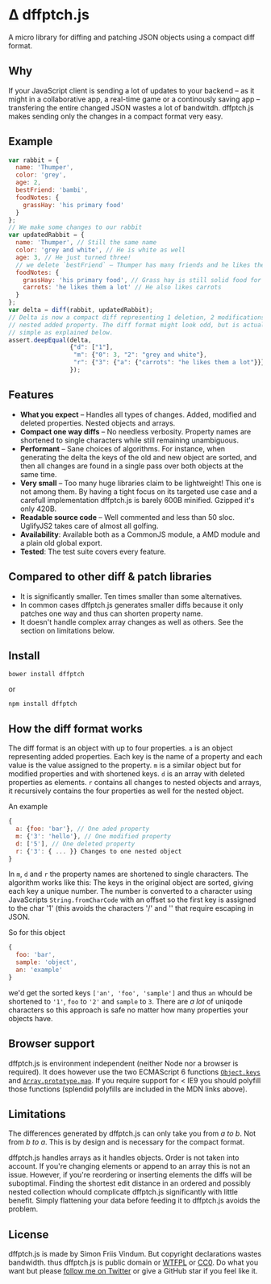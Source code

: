 Δ dffptch.js
==========
A micro library for diffing and patching JSON objects using a compact diff format.

Why
---
If your JavaScript client is sending a lot of updates to your backend – as it might
in a collaborative app, a real-time game or a continously saving app – 
transfering the entire changed JSON wastes a lot of bandwitdh. dffptch.js
makes sending only the changes in a compact format very easy.

Example
-------
```javascript
var rabbit = {
  name: 'Thumper',
  color: 'grey',
  age: 2,
  bestFriend: 'bambi',
  foodNotes: {
    grassHay: 'his primary food'
  } 
};
// We make some changes to our rabbit
var updatedRabbit = {
  name: 'Thumper', // Still the same name
  color: 'grey and white', // He is white as well
  age: 3, // He just turned three!
  // we delete `bestFriend` – Thumper has many friends and he likes them equally
  foodNotes: {
    grassHay: 'his primary food', // Grass hay is still solid food for a rabbit
    carrots: 'he likes them a lot' // He also likes carrots
  } 
};
var delta = diff(rabbit, updatedRabbit);
// Delta is now a compact diff representing 1 deletion, 2 modifications and 1
// nested added property. The diff format might look odd, but is actually very
// simple as explained below.
assert.deepEqual(delta,
                 {"d": ["1"],
                  "m": {"0": 3, "2": "grey and white"},
                  "r": {"3": {"a": {"carrots": "he likes them a lot"}}}
                 });
```

Features
--------
* __What you expect__ – Handles all types of changes. Added, modified and
  deleted properties. Nested objects and arrays.
* __Compact one way diffs__ – No needless verbosity. Property names
  are shortened to single characters while still remaining unambiguous.
* __Performant__ – Sane choices of algorithms. For instance, when generating
  the delta the keys of the old and new object are sorted, and then all changes
  are found in a single pass over both objects at the same time.
* __Very small__ – Too many huge libraries claim to be lightweight! This one is
  not among them. By having a tight focus on its targeted use case and a
  carefull implementation dffptch.js is barely 600B minified. Gzipped it's only
  420B.
* __Readable source code__ – Well commented and less than 50 sloc. UglifyJS2
  takes care of almost all golfing.
* __Availability__: Available both as a CommonJS module, a AMD module and a
  plain old global export.
* __Tested__: The test suite covers every feature.

Compared to other diff & patch libraries
----------------------------------------
* It is significantly smaller. Ten times smaller than some alternatives.
* In common cases dffptch.js generates smaller diffs because it only patches one way and thus can shorten property name.
* It doesn't handle complex array changes as well as others. See the section on limitations below.

Install
-------
```
bower install dffptch
```
or
```
npm install dffptch
```

How the diff format works
-------------------------
The diff format is an object with up to four properties. `a` is an
object representing added properties. Each key is the name of a property and
each value is the value assigned to the property. `m` is a similar object but
for modified properties and with shortened keys. `d` is an array with
deleted properties as elements. `r` contains all changes to nested objects
and arrays, it recursively contains the four properties as well for the
nested object.

An example
```javascript
{
  a: {foo: 'bar'}, // One aded property
  m: {'3': 'hello'}, // One modified property
  d: ['5'], // One deleted property
  r: {'3': { ... }} Changes to one nested object
}
```
In `m`, `d` and `r` the property names are shortened to single characters.  The
algorithm works like this: The keys in the original object are sorted, giving
each key a unique number.  The number is converted to a character using
JavaScripts `String.fromCharCode` with an offset so the first key is assigned
to the char '1' (this avoids the characters '/' and '\' that require escaping
in JSON.

So for this object
```javascript
{
  foo: 'bar',
  sample: 'object',
  an: 'example'
}
```
we'd get the sorted keys `['an', 'foo', 'sample']` and thus `an` whould be shortened
to `'1'`, `foo` to `'2'` and `sample` to `3`. There are _a lot_ of uniqode characters
so this approach is safe no matter how many properties your objects have.

Browser support
---------------
dffptch.js is environment independent (neither Node nor a browser is required).
It does however use the two ECMAScript 6 functions
[`Object.keys`](https://developer.mozilla.org/en-US/docs/Web/JavaScript/Reference/Global_Objects/Object/keys) and
[`Array.prototype.map`](https://developer.mozilla.org/en/docs/Web/JavaScript/Reference/Global_Objects/Array/map).
If you require support for < IE9 you should polyfill those functions
(splendid polyfills are included in the MDN links above).

Limitations
-----------
The differences generated by dffptch.js can only take you from _a to b_.
Not from _b to a_. This is by design and is necessary for the compact format.

dffptch.js handles arrays as it handles objects.  Order is not taken into
account. If you're changing elements or append to an array this is not an
issue. However, if you're reordering or inserting elements the diffs will be
suboptimal. Finding the shortest edit distance in an ordered and possibly
nested collection whould complicate dffptch.js significantly with little
benefit. Simply flattening your data before feeding it to dffptch.js avoids the
problem.

License
-------
dffptch.js is made by Simon Friis Vindum. But copyright declarations wastes bandwidth.
thus dffptch.js is public domain or [WTFPL](http://en.wikipedia.org/wiki/WTFPL) or
[CC0](http://en.wikipedia.org/wiki/Creative_Commons_license#Zero_.2F_Public_domain).
Do what you want but please [follow me on Twitter](https://twitter.com/paldepind)
or give a GitHub star if you feel like it.

